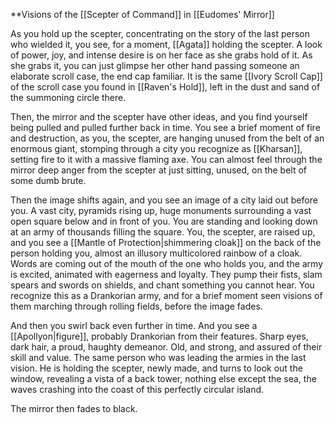 **Visions of the [[Scepter of Command]] in [[Eudomes' Mirror]] 

As you hold up the scepter, concentrating on the story of the last person who wielded it, you see, for a moment, [[Agata]] holding the scepter. A look of power, joy, and intense desire is on her face as she grabs hold of it. As she grabs it, you can just glimpse her other hand passing someone an elaborate scroll case, the end cap familiar. It is the same [[Ivory Scroll Cap]] of the scroll case you found in [[Raven's Hold]], left in the dust and sand of the summoning circle there. 

Then, the mirror and the scepter have other ideas, and you find yourself being pulled and pulled further back in time. You see a brief moment of fire and destruction, as you, the scepter, are hanging unused from the belt of an enormous giant, stomping through a city you recognize as [[Kharsan]], setting fire to it with a massive flaming axe. You can almost feel through the mirror deep anger from the scepter at just sitting, unused, on the belt of some dumb brute.

Then the image shifts again, and you see an image of a city laid out before you. A vast city, pyramids rising up, huge monuments surrounding a vast open square below and in front of you. You are standing and looking down at an army of thousands filling the square. You, the scepter, are raised up, and you see a [[Mantle of Protection|shimmering cloak]] on the back of the person holding you, almost an illusory multicolored rainbow of a cloak. Words are coming out of the mouth of the one who holds you, and the army is excited, animated with eagerness and loyalty. They pump their fists, slam spears and swords on shields, and chant something you cannot hear. You recognize this as a Drankorian army, and for a brief moment seen visions of them marching through rolling fields, before the image fades.

And then you swirl back even further in time. And you see a [[Apollyon|figure]], probably Drankorian from their features. Sharp eyes, dark hair, a proud, haughty demeanor. Old, and strong, and assured of their skill and value. The same person who was leading the armies in the last vision. He is holding the scepter, newly made, and turns to look out the window, revealing a vista of a back tower, nothing else except the sea, the waves crashing into the coast of this perfectly circular island. 

The mirror then fades to black.